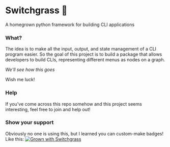 # Switchgrass 🌾
A homegrown python framework for building CLI applications

### What?
The idea is to make all the input, output, and state management of a CLI program easier. So the goal of this project is to build a package that allows developers to build CLIs, representing different menus as nodes on a graph.

_We'll see how this goes_

Wish me luck!

### Help
If you've come across this repo somehow and this project seems interesting, feel free to join and help out!


### Show your support
Obviously no one is using this, but I learned you can custom-make badges! Like this:
[![Grown with Switchgrass](https://img.shields.io/badge/grown%20with-switchgrass%20🌾-2e7d32)](https://github.com/webecke/switchgrass)